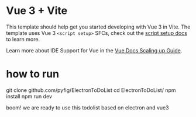 # Vue 3 + Vite

This template should help get you started developing with Vue 3 in Vite. The template uses Vue 3 `<script setup>` SFCs, check out the [script setup docs](https://v3.vuejs.org/api/sfc-script-setup.html#sfc-script-setup) to learn more.

Learn more about IDE Support for Vue in the [Vue Docs Scaling up Guide](https://vuejs.org/guide/scaling-up/tooling.html#ide-support).


# how to run

git clone github.com/pyfig/ElectronToDoList 
cd ElectronToDoList/
npm install
npm run dev

boom! we are ready to use this todolist based on electron and vue3


